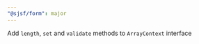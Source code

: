 ```yaml
---
"@sjsf/form": major
---
```


Add `length`, `set` and `validate` methods to `ArrayContext` interface
